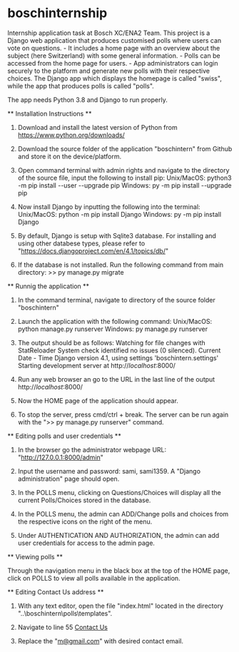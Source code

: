 # boschinternship
Internship application task at Bosch XC/ENA2 Team.
This project is a Django web application that produces customised polls where users can vote on questions.
	- It includes a home page with an overview about the subject (here Switzerland) with some general information.
	- Polls can be accessed from the home page for users.
	- App administrators can login securely to the platform and generate new polls with their respective choices.
The Django app which displays the homepage is called "swiss", while the app that produces polls is called "polls".

The app needs Python 3.8 and Django to run properly.

** Installation Instructions **

1. Download and install the latest version of Python from https://www.python.org/downloads/

2. Download the source folder of the application "boschintern" from Github and store it on the device/platform.

3. Open command terminal with admin rights and navigate to the directory of the source file, input the following to install pip:
	Unix/MacOS: python3 -m pip install --user --upgrade pip 
	Windows: py -m pip install --upgrade pip

4. Now install Django by inputting the following into the terminal: 
	Unix/MacOS:  python -m pip install Django
	Windows:     py -m pip install Django

5. By default, Django is setup with Sqlite3 database. For installing and using other databese types, please refer to "https://docs.djangoproject.com/en/4.1/topics/db/"

6. If the database is not installed. Run the following command from main directory: >> py manage.py migrate


** Runnig the application **

1. In the command terminal, navigate to directory of the source folder "boschintern"

2. Launch the application with the following command: 
	Unix/MacOS:  python manage.py runserver
	Windows:     py manage.py runserver

3. The output should be as follows:
	Watching for file changes with StatReloader
	System check identified no issues (0 silenced).
	Current Date - Time
	Django version 4.1, using settings 'boschintern.settings'
	Starting development server at http://*localhost*:8000/

4. Run any web browser an go to the URL in the last line of the output http://*localhost*:8000/

5. Now the HOME page of the application should appear.

6. To stop the server, press cmd/ctrl + break. The server can be run again with the ">> py manage.py runserver" command.



** Editing polls and user credentials **

1. In the browser go the administrator webpage URL: "http://127.0.0.1:8000/admin"

2. Input the username and password: sami, sami1359. A "Django administration" page should open.

3. In the POLLS menu, clicking on Questions/Choices will display all the current Polls/Choices stored in the database.

4. In the POLLS menu, the admin can ADD/Change polls and choices from the respective icons on the right of the menu.

5. Under AUTHENTICATION AND AUTHORIZATION, the admin can add user credentials for access to the admin page.



** Viewing polls **

Through the navigation menu in the black box at the top of the HOME page, click on POLLS to view all polls available in the application.

** Editing Contact Us address **


1. With any text editor, open the file "index.html" located in the directory "..\boschintern\polls\templates".

2. Navigate to line 55    <a href="mailto:m@gmail.com">Contact Us</a>

3. Replace the "m@gmail.com" with desired contact email.
